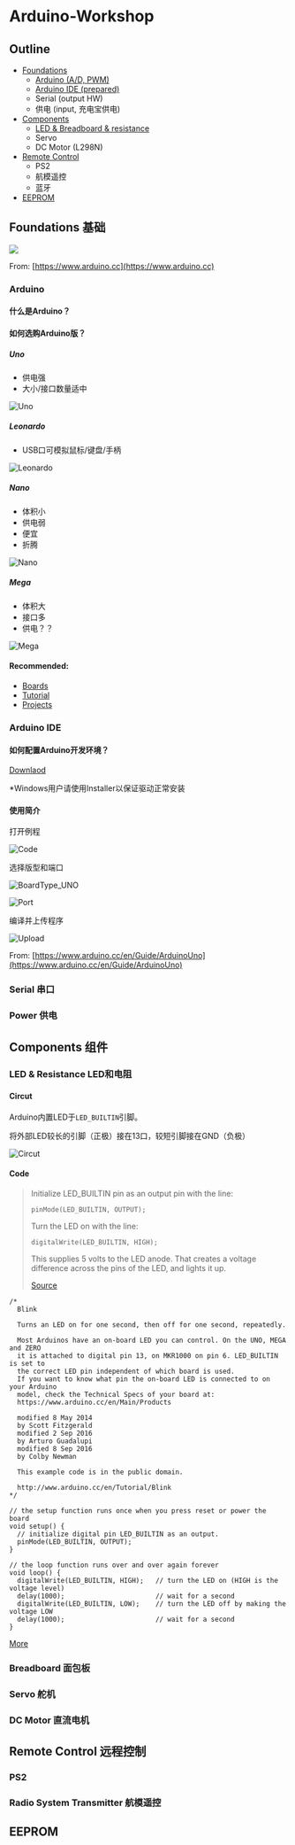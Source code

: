 # Arduino-Workshop

## Outline

- [Foundations](#foundations-%E5%9F%BA%E7%A1%80)
  - [Arduino (A/D, PWM)](#arduino)
  - [Arduino IDE (prepared)](#arduino-ide)
  - Serial (output HW)
  - 供电 (input, 充电宝供电)
- [Components](#components-%E7%BB%84%E4%BB%B6)
  - [LED & Breadboard & resistance](#led--resistance-led%E5%92%8C%E7%94%B5%E9%98%BB)
  - Servo
  - DC Motor (L298N)
- [Remote Control](#remote-control-%E8%BF%9C%E7%A8%8B%E6%8E%A7%E5%88%B6)
  - PS2
  - 航模遥控
  - 蓝牙
- [EEPROM](#eeprom)

## Foundations 基础

<img src="https://www.arduino.cc/en/uploads/Main/foundations.svg">

From: [https://www.arduino.cc](https://www.arduino.cc)

### Arduino

#### 什么是Arduino？

#### 如何选购Arduino版？

##### Uno

- 供电强
- 大小/接口数量适中

![Uno](https://www.arduino.cc/en/uploads/Products/Uno.jpg)

##### Leonardo

- USB口可模拟鼠标/键盘/手柄

![Leonardo](https://www.arduino.cc/en/uploads/Main/ArduinoLeonardo_mpp.jpg)

##### Nano

- 体积小
- 供电弱
- 便宜
- 折腾

![Nano](https://www.arduino.cc/en/uploads/Products/Nano.jpg)

##### Mega

- 体积大
- 接口多
- 供电？？

![Mega](https://www.arduino.cc/en/uploads/Products/Mega.jpg)

#### Recommended:
- [Boards](https://www.arduino.cc/en/Main/Products)
- [Tutorial](https://www.arduino.cc/en/Tutorial/HomePage)
- [Projects](https://create.arduino.cc/projecthub)

### Arduino IDE

#### 如何配置Arduino开发环境？

[Downlaod](https://www.arduino.cc/en/Main/Software)

*Windows用户请使用Installer以保证驱动正常安装


#### 使用简介

打开例程

![Code](https://www.arduino.cc/en/uploads/Guide/UNO_Load_Blink.jpg)

选择版型和端口

![BoardType_UNO](https://www.arduino.cc/en/uploads/Guide/UNO_BoardType.jpg)

![Port](https://www.arduino.cc/en/uploads/Guide/UNO_Port.jpg)

编译并上传程序

![Upload](https://www.arduino.cc/en/uploads/Guide/UNO_Upload.png)

From: [https://www.arduino.cc/en/Guide/ArduinoUno](https://www.arduino.cc/en/Guide/ArduinoUno)

### Serial 串口

### Power 供电

## Components 组件

### LED & Resistance LED和电阻

#### Circut

Arduino内置LED于`LED_BUILTIN`引脚。 

将外部LED较长的引脚（正极）接在13口，较短引脚接在GND（负极）

![Circut](https://www.arduino.cc/en/uploads/Tutorial/ExampleCircuit_bb.png)

#### Code

> Initialize LED_BUILTIN pin as an output pin with the line:
> 
> `pinMode(LED_BUILTIN, OUTPUT);`
> 
> Turn the LED on with the line:
> 
> `digitalWrite(LED_BUILTIN, HIGH);`
> 
> This supplies 5 volts to the LED anode.
> That creates a voltage difference across the pins of the LED, and lights it up.
>
> [Source](https://www.arduino.cc/en/Tutorial/Blink)

```Arduino
/*
  Blink

  Turns an LED on for one second, then off for one second, repeatedly.

  Most Arduinos have an on-board LED you can control. On the UNO, MEGA and ZERO
  it is attached to digital pin 13, on MKR1000 on pin 6. LED_BUILTIN is set to
  the correct LED pin independent of which board is used.
  If you want to know what pin the on-board LED is connected to on your Arduino
  model, check the Technical Specs of your board at:
  https://www.arduino.cc/en/Main/Products

  modified 8 May 2014
  by Scott Fitzgerald
  modified 2 Sep 2016
  by Arturo Guadalupi
  modified 8 Sep 2016
  by Colby Newman

  This example code is in the public domain.

  http://www.arduino.cc/en/Tutorial/Blink
*/

// the setup function runs once when you press reset or power the board
void setup() {
  // initialize digital pin LED_BUILTIN as an output.
  pinMode(LED_BUILTIN, OUTPUT);
}

// the loop function runs over and over again forever
void loop() {
  digitalWrite(LED_BUILTIN, HIGH);   // turn the LED on (HIGH is the voltage level)
  delay(1000);                       // wait for a second
  digitalWrite(LED_BUILTIN, LOW);    // turn the LED off by making the voltage LOW
  delay(1000);                       // wait for a second
}
```

[More](https://www.arduino.cc/en/Tutorial/Blink)

### Breadboard 面包板

### Servo 舵机

### DC Motor 直流电机

## Remote Control 远程控制

### PS2

### Radio System Transmitter 航模遥控

## EEPROM
